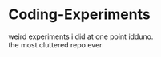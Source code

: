 # Coding-Experiments
weird experiments i did at one point idduno.
<br />the most cluttered repo ever
